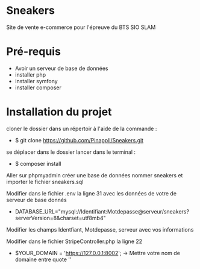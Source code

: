 # Sneakers
Site de vente e-commerce pour l'épreuve du BTS SIO SLAM
# Pré-requis
- Avoir un serveur de base de données
- installer php
- installer symfony
- installer composer
# Installation du projet
cloner le dossier dans un répertoir à l'aide de la commande :

  - $ git clone https://github.com/Pinappll/Sneakers.git

se déplacer dans le dossier lancer dans le terminal :

  - $ composer install 

Aller sur phpmyadmin créer une base de données nommer sneakers et importer le fichier sneakers.sql

Modifier dans le fichier .env la ligne 31 avec les données de votre de serveur de base donnés

  - DATABASE_URL="mysql://Identifiant:Motdepasse@serveur/sneakers?serverVersion=8&charset=utf8mb4"

Modifier les champs Identfiant, Motdepasse, serveur avec vos informations

Modifier dans le fichier StripeController.php la ligne 22

  - $YOUR_DOMAIN = 'https://127.0.0.1:8002'; -> Mettre votre nom de domaine entre quote ''









